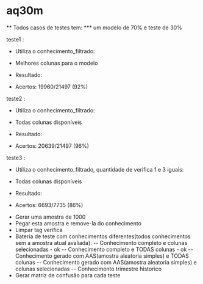# aq30m

** Todos casos de testes tem:
*** um modelo de 70% e teste de 30%

teste1 : 
* Utiliza o conhecimento_filtrado:
* Melhores colunas para o modelo

* Resultado:
* Acertos: 19960/21497 (92%)

teste2 : 
* Utiliza o conhecimento_filtrado:
* Todas colunas disponíveis

* Resultado:
* Acertos: 20639/21497 (96%)


teste3 : 
* Utiliza o conhecimento_filtrado, quantidade de verifica 1 e 3 iguais:
* Todas colunas disponíveis

* Resultado:
* Acertos: 6693/7735 (86%)



- Gerar uma amostra de 1000
- Pegar esta amostra e remove-la do conhecimento
- Limpar tag verifica
- Bateria de teste com conhecimentos diferentes(todos conhecimentos sem a amostra atual avaliada):
-- Conhecimento completo e colunas selecionadas - ok
-- Conhecimento completo e TODAS colunas - ok
-- Conhecimento gerado com AAS(amostra aleatoria simples) e TODAS colunas
-- Conhecimento gerado com AAS(amostra aleatoria simples) e colunas selecionadas
-- Conhecimento trimestre historico
- Gerar matriz de confusão para cada teste